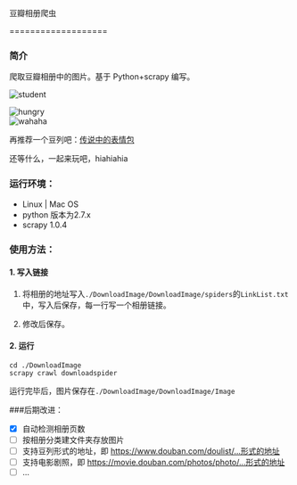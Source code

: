 豆瓣相册爬虫

===================

### 简介
爬取豆瓣相册中的图片。基于 Python+scrapy 编写。

![student](http://7xi5vu.com1.z0.glb.clouddn.com/2016-01-21-readmestudent.png?imageView/2/w/619/q/90)

![hungry](http://7xi5vu.com1.z0.glb.clouddn.com/2016-01-21-readmehungry.png?imageView/2/w/619/q/90)  
![wahaha](http://7xi5vu.com1.z0.glb.clouddn.com/2016-01-21-readmefinder_image.png?imageView/2/w/619/q/90)

再推荐一个豆列吧：[传说中的表情包](http://www.douban.com/doulist/35796198/)    
  
还等什么，一起来玩吧，hiahiahia

### 运行环境：
* Linux | Mac OS
* python 版本为2.7.x
* scrapy 1.0.4

### 使用方法：

#### 1. 写入链接
1. 将相册的地址写入`./DownloadImage/DownloadImage/spiders`的`LinkList.txt`中，写入后保存，每一行写一个相册链接。

2. 修改后保存。

#### 2. 运行

```
cd ./DownloadImage
scrapy crawl downloadspider
```

运行完毕后，图片保存在`./DownloadImage/DownloadImage/Image`

###后期改进：
- [x] 自动检测相册页数
- [ ] 按相册分类建文件夹存放图片
- [ ] 支持豆列形式的地址，即 https://www.douban.com/doulist/...形式的地址
- [ ] 支持电影剧照，即 https://movie.douban.com/photos/photo/...形式的地址
- [ ]  ...